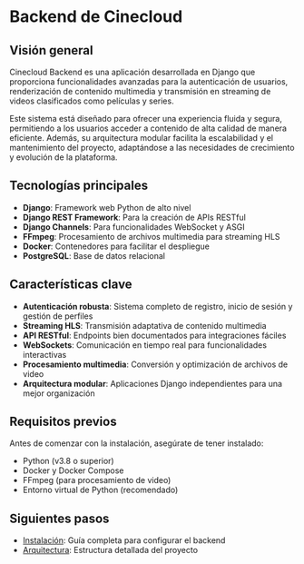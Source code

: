 # Backend de Cinecloud

## Visión general

Cinecloud Backend es una aplicación desarrollada en Django que proporciona funcionalidades avanzadas para la autenticación de usuarios, renderización de contenido multimedia y transmisión en streaming de videos clasificados como películas y series.

Este sistema está diseñado para ofrecer una experiencia fluida y segura, permitiendo a los usuarios acceder a contenido de alta calidad de manera eficiente. Además, su arquitectura modular facilita la escalabilidad y el mantenimiento del proyecto, adaptándose a las necesidades de crecimiento y evolución de la plataforma.

## Tecnologías principales

- **Django**: Framework web Python de alto nivel
- **Django REST Framework**: Para la creación de APIs RESTful
- **Django Channels**: Para funcionalidades WebSocket y ASGI
- **FFmpeg**: Procesamiento de archivos multimedia para streaming HLS
- **Docker**: Contenedores para facilitar el despliegue
- **PostgreSQL**: Base de datos relacional

## Características clave

- **Autenticación robusta**: Sistema completo de registro, inicio de sesión y gestión de perfiles
- **Streaming HLS**: Transmisión adaptativa de contenido multimedia
- **API RESTful**: Endpoints bien documentados para integraciones fáciles
- **WebSockets**: Comunicación en tiempo real para funcionalidades interactivas
- **Procesamiento multimedia**: Conversión y optimización de archivos de video
- **Arquitectura modular**: Aplicaciones Django independientes para una mejor organización

## Requisitos previos

Antes de comenzar con la instalación, asegúrate de tener instalado:

- Python (v3.8 o superior)
- Docker y Docker Compose
- FFmpeg (para procesamiento de video)
- Entorno virtual de Python (recomendado)

## Siguientes pasos

- [Instalación](instalacion.md): Guía completa para configurar el backend
- [Arquitectura](arquitectura.md): Estructura detallada del proyecto

